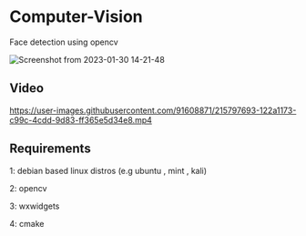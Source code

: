 # Computer-Vision
Face detection using opencv

![Screenshot from 2023-01-30 14-21-48](https://user-images.githubusercontent.com/91608871/215797592-7394882e-7df9-40a4-83f3-a24e50a49aa5.png)

## Video

https://user-images.githubusercontent.com/91608871/215797693-122a1173-c99c-4cdd-9d83-ff365e5d34e8.mp4


## Requirements
<p> 1: debian based linux distros (e.g ubuntu , mint , kali) </p>
<p> 2: opencv </p>
<p> 3: wxwidgets </p>
<p> 4: cmake </p>
